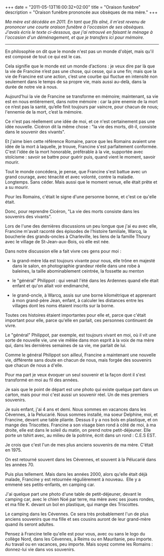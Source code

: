 +++
date = "2011-05-13T16:00:32+02:00"
title = "Oraison funèbre"
description = "Oraison funèbre prononcée aux obsèques de ma mère."
+++

_Ma mère est décédée en 2011. En tant que fils aîné, il m'est revenu de prononcer une courte oraison funèbre à l'occasion de ses obsèques. J'avais écris le texte ci-dessous, que j'ai retrouvé en faisant le ménage à l'occasion d'un déménagement, et que je transfers ici pour mémoire._

<hr />

En philosophie on dit que le monde n'est pas un monde d'objet, mais qu'il est composé de tout ce qui est le cas.

Cela signifie que le monde est un monde d’actions : je veux dire par là que la vie de Francine n’est pas une chose, qui cesse, qui a une fin; mais que la vie de Francine est une action, c’est une courbe qui fluctue en intensité non seulement dans le temps de sa propre vie, mais aussi au-delà, dans la durée de notre vie à nous.

Aujourd'hui la vie de Francine se transforme en mémoire; maintenant, sa vie est en nous entièrement, dans notre mémoire : car la pire enemie de la mort ce n’est pas la santé, qu’elle finit toujours par vaincre, pour chacun de nous; l'ennemie de la mort, c’est la mémoire.

Ce n'est pas réellement une idée de moi, et ce n'est certainement pas une idée nouvelle. Cicéron dit la même chose : "la vie des morts, dit-il, consiste dans le souvenir des vivants".

Et j'aime bien cette référence Romaine, parce que les Romains avaient une idée de la mort à laquelle, je trouve, Francine s'est parfaitement conformée. C'est l'idée de la mort honorable, préférable à la vie, supportée avec stoïcisme : savoir se battre pour guérir puis, quand vient le moment, savoir mourir.

Tout le monde concédera, je pense, que Francine s'est battue avec un grand courage, avec ténacité et avec volonté, contre la maladie. Longtemps. Sans céder. Mais aussi que le moment venue, elle était prête et a su mourir.

Pour les Romains, c'était le signe d'une personne bonne, et c'est ce qu'elle était.

Donc, pour reprendre Cicéron, "La vie des morts consiste dans les souvenirs des vivants".

Lors de l'une des dernières discussions un peu longue que j'ai eu avec elle, Francine m'avait raconté des épisodes de l'histoire familiale, Warcq, la boucherie des grands-oncles à Charleville, les liens de la famille Thoury avec le village de St-Jean-aux-Bois, où elle est née.

Dans notre discussion elle a fait vivre ces gens pour moi :

- la grand-mère Ida est toujours vivante pour nous, elle trône en majesté dans le salon, en photographie grandeur réelle dans une robe à baleines, la taille abominablement ceintrée, la fossette au menton

- le "général" Philippot : qui venait l'été dans les Ardennes quand elle était enfant et qu'on allait voir endimanché,

- le grand-oncle, à Warcq, assis sur une borne kilométrique et apprenant à mon grand-père Jean, enfant, à calculer les distances entre les villages dont les noms étaient inscrits sur la borne.

Toutes ces histoires étaient importantes pour elle et, parce que c'était important pour elle, parce qu'elle en parlait, ces personnes continuent de vivre.

Le "général" Philippot, par exemple, est toujours vivant en moi, où il vit une sorte de nouvelle vie, une vie mêlée dans mon esprit à la voix de ma mère qui, dans les dernières semaines de sa vie, me parlait de lui.

Comme le général Philippot son ailleul, Francine a maintenant une nouvelle vie, différente sans doute en chacun de nous, mais forgée des souvenirs que chacun de nous a d'elle.

Pour ma part je veux évoquer un seul souvenir et la façon dont il s'est transformé en moi au fil des années.

Je sais que le point de départ est une photo qui existe quelque part dans un carton, mais pour moi c'est aussi un souvenir réel. Un de mes premiers souvenirs.

Je suis enfant, j'ai 4 ans et demi. Nous sommes en vacances dans les Cévennes, à la Pelucarié. Nous sommes installé, ma soeur Delphine, moi, et Francine, devant une table pliante. Dessus il y a nos bols en plastique, et on mange des Triscottes. Francine a son visage bien rond à côté de moi, à ma droite, elle est dans le soleil du matin, on prend notre petit-déjeuner. Elle porte un tshirt avec, au milieu de la poitrine, écrit dans un rond : C.E.S EST.

Je crois que c'est l'un de mes plus anciens souvenirs de ma mère. C'était en 1975.

On est retourné souvent dans les Cévennes, et souvent à la Pélucarié dans les années 70.

Puis plus tellement. Mais dans les années 2000, alors qu'elle était déjà malade, Francine y est retournée régulièrement à nouveau.  Elle y a emmené ses petits-enfants, en camping car.

J'ai quelque part une photo d'une table de petit-déjeuner, devant le camping car, avec le chien Noé par terre, ma mère avec ses joues rondes, et ma fille K. devant un bol en plastique, qui mange des Triscottes.

Le camping dans les Cévennes. Ce sera très probablement l'un de plus anciens souvenirs que ma fille et ses cousins auront de leur grand-mère quand ils seront adultes.

Pensez à Francine telle qu'elle est pour vous, avec ou sans le logo du collège Nord, dans les Cévennes, à Reims ou en Mauritanie, peu importe. Au travail ou en vacances, peu importe. Mais soyez comme les Romains : donnez-lui vie dans vos souvenirs.